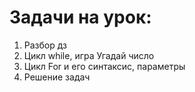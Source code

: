 # Задачи на урок:
1. Разбор дз
2. Цикл while, игра Угадай число
3. Цикл For и его синтаксис, параметры
4. Решение задач

